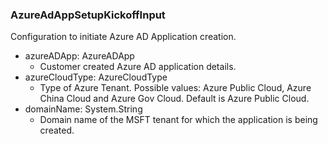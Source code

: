 ### AzureAdAppSetupKickoffInput
Configuration to initiate Azure AD Application creation.

- azureADApp: AzureADApp
  - Customer created Azure AD application details.
- azureCloudType: AzureCloudType
  - Type of Azure Tenant. Possible values: Azure Public Cloud, Azure China Cloud and Azure Gov Cloud. Default is Azure Public Cloud.
- domainName: System.String
  - Domain name of the MSFT tenant for which the application is being created.
